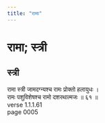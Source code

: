 ```yaml
---
title: "रामा"
---
```


# रामा; स्त्री
## स्त्री
रामा स्त्री जामदग्न्यश्च रामः प्रोक्तो हलायुधः ।<br />रामः पशुविशेषश्च रामो दशरथात्मजः ॥ ६१ ॥<br />verse 1.1.1.61<br />page 0005

